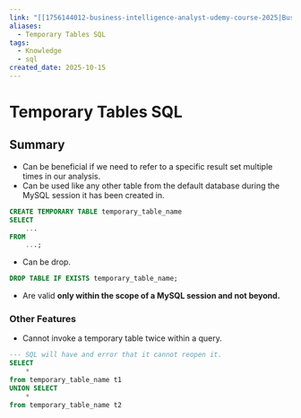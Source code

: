```yaml
---
link: "[[1756144012-business-intelligence-analyst-udemy-course-2025|Business Intelligence Analyst Udemy Course 2025]]"
aliases:
  - Temporary Tables SQL
tags:
  - Knowledge
  - sql
created_date: 2025-10-15
---
```

# Temporary Tables SQL
## Summary
- Can be beneficial if we need to refer to a specific result set multiple times in our analysis.
- Can be used like any other table from the default database during the MySQL session it has been created in.

```SQL
CREATE TEMPORARY TABLE temporary_table_name
SELECT
	...
FROM
	...;
```

- Can be drop.

```SQL
DROP TABLE IF EXISTS temporary_table_name;
```

- Are valid **only within the scope of a MySQL session and not beyond.**

### Other Features
- Cannot invoke a temporary table twice within a query.

```SQL
--- SQL will have and error that it cannot reopen it.
SELECT 
	*
from temporary_table_name t1
UNION SELECT 
	*
from temporary_table_name t2
```
